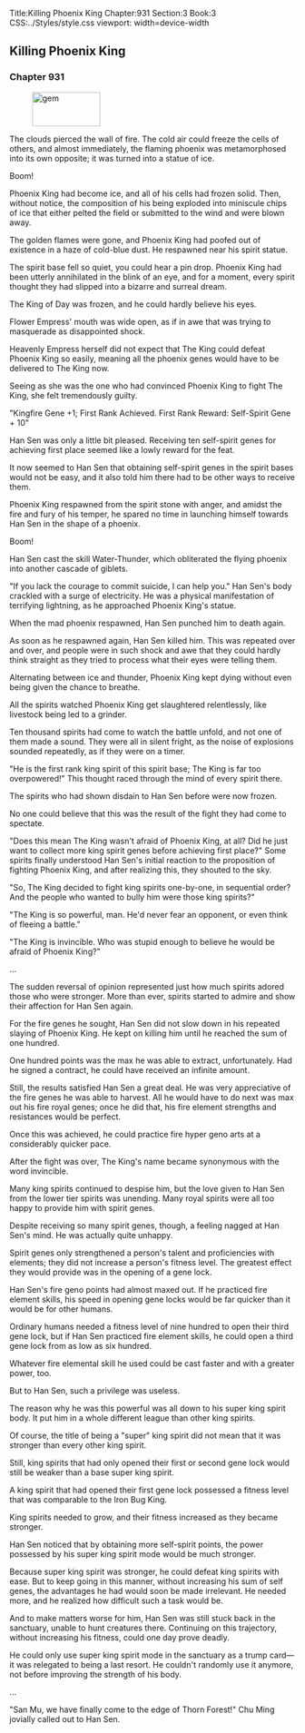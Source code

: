 Title:Killing Phoenix King 
Chapter:931 
Section:3 
Book:3 
CSS:../Styles/style.css 
viewport: width=device-width
  
## Killing Phoenix King
### Chapter 931 
<figure>
	<img src="../Images/gem.gif" alt="gem" id="gem" width="120" height="60" />
</figure>
  

  
  The clouds pierced the wall of fire. The cold air could freeze the cells of others, and almost immediately, the flaming phoenix was metamorphosed into its own opposite; it was turned into a statue of ice.

Boom!

Phoenix King had become ice, and all of his cells had frozen solid. Then, without notice, the composition of his being exploded into miniscule chips of ice that either pelted the field or submitted to the wind and were blown away.

The golden flames were gone, and Phoenix King had poofed out of existence in a haze of cold-blue dust. He respawned near his spirit statue.

The spirit base fell so quiet, you could hear a pin drop. Phoenix King had been utterly annihilated in the blink of an eye, and for a moment, every spirit thought they had slipped into a bizarre and surreal dream.

The King of Day was frozen, and he could hardly believe his eyes.

Flower Empress' mouth was wide open, as if in awe that was trying to masquerade as disappointed shock.

Heavenly Empress herself did not expect that The King could defeat Phoenix King so easily, meaning all the phoenix genes would have to be delivered to The King now.

Seeing as she was the one who had convinced Phoenix King to fight The King, she felt tremendously guilty.

"Kingfire Gene +1; First Rank Achieved. First Rank Reward: Self-Spirit Gene + 10"

Han Sen was only a little bit pleased. Receiving ten self-spirit genes for achieving first place seemed like a lowly reward for the feat.

It now seemed to Han Sen that obtaining self-spirit genes in the spirit bases would not be easy, and it also told him there had to be other ways to receive them.

Phoenix King respawned from the spirit stone with anger, and amidst the fire and fury of his temper, he spared no time in launching himself towards Han Sen in the shape of a phoenix.

Boom!

Han Sen cast the skill Water-Thunder, which obliterated the flying phoenix into another cascade of giblets.

"If you lack the courage to commit suicide, I can help you." Han Sen's body crackled with a surge of electricity. He was a physical manifestation of terrifying lightning, as he approached Phoenix King's statue.

When the mad phoenix respawned, Han Sen punched him to death again.

As soon as he respawned again, Han Sen killed him. This was repeated over and over, and people were in such shock and awe that they could hardly think straight as they tried to process what their eyes were telling them.

Alternating between ice and thunder, Phoenix King kept dying without even being given the chance to breathe.

All the spirits watched Phoenix King get slaughtered relentlessly, like livestock being led to a grinder.

Ten thousand spirits had come to watch the battle unfold, and not one of them made a sound. They were all in silent fright, as the noise of explosions sounded repeatedly, as if they were on a timer.

"He is the first rank king spirit of this spirit base; The King is far too overpowered!" This thought raced through the mind of every spirit there.

The spirits who had shown disdain to Han Sen before were now frozen.

No one could believe that this was the result of the fight they had come to spectate.

"Does this mean The King wasn't afraid of Phoenix King, at all? Did he just want to collect more king spirit genes before achieving first place?" Some spirits finally understood Han Sen's initial reaction to the proposition of fighting Phoenix King, and after realizing this, they shouted to the sky.

"So, The King decided to fight king spirits one-by-one, in sequential order? And the people who wanted to bully him were those king spirits?"

"The King is so powerful, man. He'd never fear an opponent, or even think of fleeing a battle."

"The King is invincible. Who was stupid enough to believe he would be afraid of Phoenix King?"

...

The sudden reversal of opinion represented just how much spirits adored those who were stronger. More than ever, spirits started to admire and show their affection for Han Sen again.

For the fire genes he sought, Han Sen did not slow down in his repeated slaying of Phoenix King. He kept on killing him until he reached the sum of one hundred.

One hundred points was the max he was able to extract, unfortunately. Had he signed a contract, he could have received an infinite amount.

Still, the results satisfied Han Sen a great deal. He was very appreciative of the fire genes he was able to harvest. All he would have to do next was max out his fire royal genes; once he did that, his fire element strengths and resistances would be perfect.

Once this was achieved, he could practice fire hyper geno arts at a considerably quicker pace.

After the fight was over, The King's name became synonymous with the word invincible.

Many king spirits continued to despise him, but the love given to Han Sen from the lower tier spirits was unending. Many royal spirits were all too happy to provide him with spirit genes.

Despite receiving so many spirit genes, though, a feeling nagged at Han Sen's mind. He was actually quite unhappy.

Spirit genes only strengthened a person's talent and proficiencies with elements; they did not increase a person's fitness level. The greatest effect they would provide was in the opening of a gene lock.

Han Sen's fire geno points had almost maxed out. If he practiced fire element skills, his speed in opening gene locks would be far quicker than it would be for other humans.

Ordinary humans needed a fitness level of nine hundred to open their third gene lock, but if Han Sen practiced fire element skills, he could open a third gene lock from as low as six hundred.

Whatever fire elemental skill he used could be cast faster and with a greater power, too.

But to Han Sen, such a privilege was useless.

The reason why he was this powerful was all down to his super king spirit body. It put him in a whole different league than other king spirits.

Of course, the title of being a "super" king spirit did not mean that it was stronger than every other king spirit.

Still, king spirits that had only opened their first or second gene lock would still be weaker than a base super king spirit.

A king spirit that had opened their first gene lock possessed a fitness level that was comparable to the Iron Bug King.

King spirits needed to grow, and their fitness increased as they became stronger.

Han Sen noticed that by obtaining more self-spirit points, the power possessed by his super king spirit mode would be much stronger.

Because super king spirit was stronger, he could defeat king spirits with ease. But to keep going in this manner, without increasing his sum of self genes, the advantages he had would soon be made irrelevant. He needed more, and he realized how difficult such a task would be.

And to make matters worse for him, Han Sen was still stuck back in the sanctuary, unable to hunt creatures there. Continuing on this trajectory, without increasing his fitness, could one day prove deadly.

He could only use super king spirit mode in the sanctuary as a trump card—it was relegated to being a last resort. He couldn't randomly use it anymore, not before improving the strength of his body.

…

"San Mu, we have finally come to the edge of Thorn Forest!" Chu Ming jovially called out to Han Sen.
